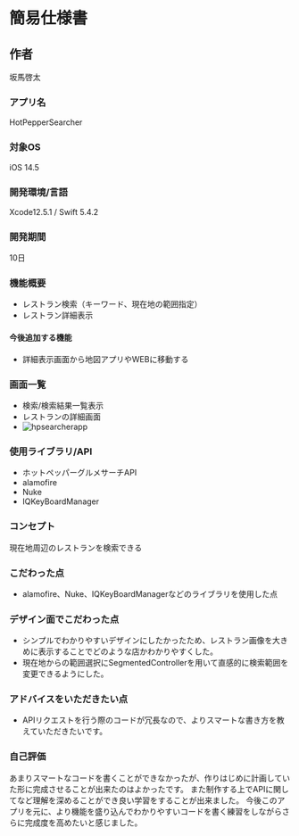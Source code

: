 
# 簡易仕様書

## 作者
坂馬啓太

### アプリ名
HotPepperSearcher

### 対象OS
iOS 14.5

### 開発環境/言語
Xcode12.5.1 / Swift 5.4.2

### 開発期間
10日

### 機能概要
- レストラン検索（キーワード、現在地の範囲指定）
- レストラン詳細表示

#### 今後追加する機能
- 詳細表示画面から地図アプリやWEBに移動する

### 画面一覧
- 検索/検索結果一覧表示
- レストランの詳細画面
- ![hpsearcherapp](https://user-images.githubusercontent.com/78029774/132239934-e3f8c63e-c323-4d9b-9b70-2c95f231976e.gif)


### 使用ライブラリ/API
- ホットペッパーグルメサーチAPI 
- alamofire
- Nuke
- IQKeyBoardManager

### コンセプト
現在地周辺のレストランを検索できる

### こだわった点
- alamofire、Nuke、IQKeyBoardManagerなどのライブラリを使用した点

### デザイン面でこだわった点
- シンプルでわかりやすいデザインにしたかったため、レストラン画像を大きめに表示することでどのような店かわかりやすくした。
- 現在地からの範囲選択にSegmentedControllerを用いて直感的に検索範囲を変更できるようにした。

### アドバイスをいただきたい点
- APIリクエストを行う際のコードが冗長なので、よりスマートな書き方を教えていただきたいです。

### 自己評価
あまりスマートなコードを書くことができなかったが、作りはじめに計画していた形に完成させることが出来たのはよかったです。
また制作する上でAPIに関してなど理解を深めることができ良い学習をすることが出来ました。
今後このアプリを元に、より機能を盛り込んでわかりやすいコードを書く練習をしながらさらに完成度を高めたいと感じました。


